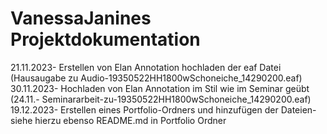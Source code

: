 # VanessaJanines Projektdokumentation
21.11.2023- Erstellen von Elan Annotation
hochladen der eaf Datei (Hausaugabe zu Audio-19350522HH1800wSchoneiche_14290200.eaf)
30.11.2023- Hochladen von Elan Annotation im Stil wie im Seminar geübt (24.11.- Seminararbeit-zu-19350522HH1800wSchoneiche_14290200.eaf)
19.12.2023- Erstellen eines Portfolio-Ordners und hinzufügen der Dateien- siehe hierzu ebenso README.md in Portfolio Ordner
